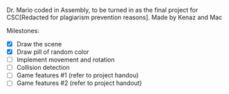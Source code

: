 Dr. Mario coded in Assembly, to be turned in as the final project for CSC[Redacted for plagiarism prevention reasons]. 
Made by Kenaz and Mac

Milestones:
- [x] Draw the scene
- [x] Draw pill of random color
- [ ] Implement movement and rotation
- [ ] Collision detection
- [ ] Game features #1 (refer to project handou)
- [ ] Game features #2 (refer to project handout)
